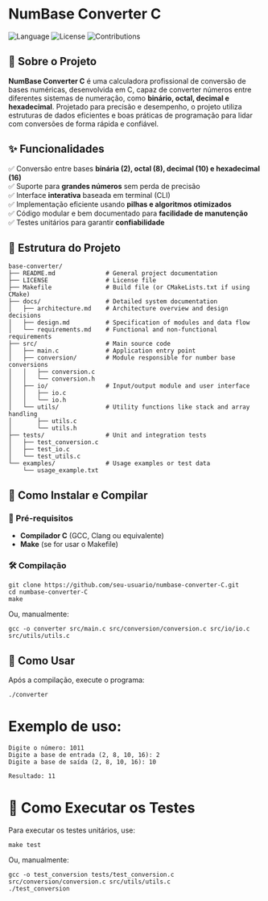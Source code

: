 # NumBase Converter C

![Language](https://img.shields.io/badge/language-C-blue.svg)
![License](https://img.shields.io/badge/license-MIT-green)
![Contributions](https://img.shields.io/badge/contributions-welcome-brightgreen)

## 📌 Sobre o Projeto

**NumBase Converter C** é uma calculadora profissional de conversão de bases numéricas, desenvolvida em C, capaz de converter números entre diferentes sistemas de numeração, como **binário, octal, decimal e hexadecimal**. Projetado para precisão e desempenho, o projeto utiliza estruturas de dados eficientes e boas práticas de programação para lidar com conversões de forma rápida e confiável.

## ✨ Funcionalidades

✅ Conversão entre bases **binária (2), octal (8), decimal (10) e hexadecimal (16)**  
✅ Suporte para **grandes números** sem perda de precisão  
✅ Interface **interativa** baseada em terminal (CLI)  
✅ Implementação eficiente usando **pilhas e algoritmos otimizados**  
✅ Código modular e bem documentado para **facilidade de manutenção**  
✅ Testes unitários para garantir **confiabilidade**  

## 📁 Estrutura do Projeto

```
base-converter/
├── README.md              # General project documentation
├── LICENSE                # License file
├── Makefile               # Build file (or CMakeLists.txt if using CMake)
├── docs/                  # Detailed system documentation
│   ├── architecture.md    # Architecture overview and design decisions
│   ├── design.md          # Specification of modules and data flow
│   └── requirements.md    # Functional and non-functional requirements
├── src/                   # Main source code
│   ├── main.c             # Application entry point
│   ├── conversion/        # Module responsible for number base conversions
│   │   ├── conversion.c
│   │   └── conversion.h
│   ├── io/                # Input/output module and user interface
│   │   ├── io.c
│   │   └── io.h
│   └── utils/             # Utility functions like stack and array handling
│       ├── utils.c
│       └── utils.h
├── tests/                 # Unit and integration tests
│   ├── test_conversion.c
│   ├── test_io.c
│   └── test_utils.c
└── examples/              # Usage examples or test data
    └── usage_example.txt
```

## 🚀 Como Instalar e Compilar

### 🔧 Pré-requisitos

- **Compilador C** (GCC, Clang ou equivalente)
- **Make** (se for usar o Makefile)

### 🛠️ Compilação

```
git clone https://github.com/seu-usuario/numbase-converter-C.git
cd numbase-converter-C
make
```

Ou, manualmente:

```
gcc -o converter src/main.c src/conversion/conversion.c src/io/io.c src/utils/utils.c
```

## 📌 Como Usar
Após a compilação, execute o programa:

```
./converter
```

# Exemplo de uso:

```
Digite o número: 1011
Digite a base de entrada (2, 8, 10, 16): 2
Digite a base de saída (2, 8, 10, 16): 10

Resultado: 11
```

# 🧪 Como Executar os Testes
Para executar os testes unitários, use:

```
make test
```

Ou, manualmente:

```
gcc -o test_conversion tests/test_conversion.c src/conversion/conversion.c src/utils/utils.c
./test_conversion
```
